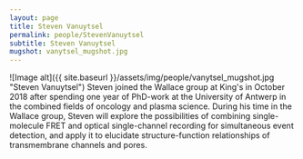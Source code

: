 ```yaml
---
layout: page
title: Steven Vanuytsel
permalink: people/StevenVanuytsel
subtitle: Steven Vanuytsel
mugshot: vanytsel_mugshot.jpg
---
```

![Image alt]({{ site.baseurl }}/assets/img/people/vanytsel_mugshot.jpg "Steven Vanuytsel")
Steven joined the Wallace group at King's in October 2018 after spending one year of PhD-work at the University of Antwerp in the combined fields of oncology and plasma science. During his time in the Wallace group, Steven will explore the possibilities of combining single-molecule FRET and optical single-channel recording for simultaneous event detection, and apply it to elucidate structure-function relationships of transmembrane channels and pores.
